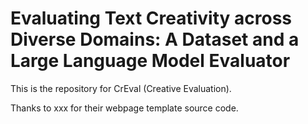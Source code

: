 # Evaluating Text Creativity across Diverse Domains: A Dataset and a Large Language Model Evaluator

This is the repository for CrEval (Creative Evaluation).

Thanks to xxx for their webpage template source code.

